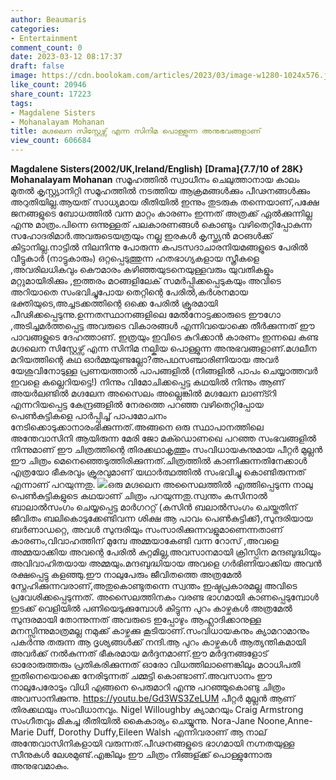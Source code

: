 ```yaml
---
author: Beaumaris
categories:
- Entertainment
comment_count: 0
date: 2023-03-12 08:17:37
draft: false
image: https://cdn.boolokam.com/articles/2023/03/image-w1280-1024x576.jpg
like_count: 20946
share_count: 17223
tags:
- Magdalene Sisters
- Mohanalayam Mohanan
title: മഗ്ദലെന സിസ്റ്റേഴ്സ് എന്ന സിനിമ പൊള്ളുന്ന അനുഭവങ്ങളാണ്
view_count: 606684
---
```


**Magdalene Sisters(2002/UK,Ireland/English)** **[Drama]{7.7/10 of 28K}** **Mohanalayam Mohanan** സമൂഹത്തില്‍ സ്വാധീനം ചെലുത്താനായ കാലം മുതല്‍ കൃസ്റ്റ്യാനിറ്റി സമൂഹത്തില്‍ നടത്തിയ ആക്രമങ്ങള്‍ക്കും പീഢനങ്ങള്‍ക്കും അറുതിയില്ല.ആയത് സാധ്യമായ രീതിയില്‍ ഇന്നും തുടരുക തന്നെയാണ്,പക്ഷേ ജനങ്ങളുടെ ബോധത്തില്‍ വന്ന മാറ്റം കാരണം ഇന്നത് അത്രക്ക് ഏല്‍ക്കുന്നില്ല എന്നു മാത്രം.പിന്നെ ഒന്നുള്ളത് പലകാരണങ്ങള്‍ കൊണ്ടും വഴിതെറ്റിപ്പോകുന്ന സഹോദരിമാര്‍.അവരുടെയത്രയും നല്ല ഇരകള്‍ കൃസ്ത്യന്‍ മഠങള്‍ക്ക് കിട്ടാനില്ല.നാട്ടില്‍ നിലനിന്നു പോരുന്ന കപടസദാചാരനിയമങ്ങളുടെ പേരില്‍ വീട്ടുകാര്‍ (നാട്ടുകാരും) ഒറ്റപ്പെടുത്തുന്ന ഹതഭാഗ്യകളായ സ്ത്രീകളെ ,അവരിലധികവും കൌമാരം കഴിഞ്ഞയുടനെയുള്ളവരും യുവതികളും മറ്റുമായിരിക്കും ,ഇത്തരം മഠങ്ങളിലേക് സമര്‍പ്പിക്കപ്പെടുകയും അവിടെ അറിയാതെ സംഭവിച്ചുപോയ തെറ്റിന്റെ പേരില്‍,കര്‍ശനമായ ഭക്തിയുടെ,അച്ചടക്കത്തിന്റെ ഒക്കെ പേരില്‍ ക്രൂരമായി പീഢിക്കപ്പെടുന്നു.ഉന്നതസ്ഥാനങ്ങളിലെ മേല്‍നോട്ടക്കാരുടെ ഈഗോ ,അടിച്ചമര്‍ത്തപ്പെട്ട അവരുടെ വികാരങ്ങള്‍ എന്നിവയൊക്കെ തീര്‍ക്കുന്നത് ഈ പാവങ്ങളുടെ ദേഹത്താണ്. ഇത്രയും ഇവിടെ കുറിക്കാന്‍ കാരണം ഇന്നലെ കണ്ട മഗ്ദലെന സിസ്റ്റേഴ്സ് എന്ന സിനിമ നല്കിയ പൊള്ളുന്ന അനുഭവങ്ങളാണ്.മഗ്ദലീന മറിയത്തിന്റെ കഥ ഓര്‍മ്മയുണ്ടല്ലോ?അപഥസഞ്ചാരിണിയായ അവര്‍ യേശുവിനോടുള്ള പ്രണയത്താല്‍ പാപങ്ങളില്‍ (നിങ്ങളില്‍ പാപം ചെയ്യാത്തവര്‍ ഇവളെ കല്ലെറിയട്ടെ!) നിന്നും വിമോചിക്കപ്പെട്ട കഥയില്‍ നിന്നും ആണ് അയര്‍ലണ്ടില്‍ മഗ്ദലേന അസൈലം അല്ലെങ്കില്‍ മഗ്ദലേന ലാണ്ട്റി എന്നറിയപ്പെട്ട കേന്ദ്രങ്ങളില്‍ നേരത്തെ പറഞ്ഞ വഴിതെറ്റിപ്പോയ പെണ്‍കുട്ടികളെ പാര്‍പ്പിച്ച് പാപമോചനം നേടിക്കൊടുക്കാനാരംഭിക്കുന്നത്.അങ്ങനെ ഒരു സ്ഥാപാനത്തിലെ അന്തേവാസിനി ആയിരുന്ന മേരി ജോ മക്ഡൊണഖെ പറഞ്ഞ സംഭവങ്ങളില്‍ നിന്നുമാണ് ഈ ചിത്രത്തിന്റെ തിരക്കഥാകൃത്തും സംവിധായകനുമായ പീറ്റര്‍ മുല്ലന്‍ ഈ ചിത്രം മെനെഞ്ഞെടുത്തിരിക്കുന്നത്.ചിത്രത്തില്‍ കാണിക്കുന്നതിനേക്കാള്‍ എത്രയോ ഭീകരവും ക്രൂരവുമാണ് യഥാര്‍ത്ഥത്തില്‍ സംഭവിച്ചു കൊണ്ടിരുന്നത് എന്നാണ് പറയുന്നതു. ![](https://cdn.boolokam.com/articles/2023/03/image-w1280-1024x576.jpg)ഒരു മഗ്ദലെന അസൈലത്തില്‍ എത്തിപ്പെടുന്ന നാലു പെണ്‍കുട്ടികളുടെ കഥയാണ് ചിത്രം പറയുന്നതു.സ്വന്തം കസിനാല്‍ ബാലാല്‍സംഗം ചെയ്യപ്പെട്ട മാര്‍ഗററ്റ് (കസിന്‍ ബലാല്‍സംഗം ചെയ്തതിന് ജീവിതം ബലികൊടുക്കേണ്ടിവന്ന ശിക്ഷ ആ പാവം പെണ്‍കുട്ടിക്ക്),സുന്ദരിയായ ബര്‍ണാഡറ്റെ, അവള്‍ സുന്ദരിയും സംസാരിക്കുന്നവളുമാണെന്നതാണ് കാരണം,വിവാഹത്തിന് മുമ്പേ അമ്മയാകേണ്ടി വന്ന റോസ് ,അവളെ അമ്മയാക്കിയ അവന്റെ പേരില്‍ കുറ്റമില്ല,അവസാനമായി ക്രിസ്പിന മന്ദബുദ്ധിയും അവിവാഹിതയായ അമ്മയും.മന്ദബുദ്ധിയായ അവളെ ഗര്‍ഭിണിയാക്കിയ അവന്‍ രക്ഷപ്പെട്ടു കളഞ്ഞു.ഈ നാലുപേരും ജീവിതത്തെ അത്രമേല്‍ സ്നേഹിക്കുന്നവരാണ്,അതുകൊണ്ടുതന്നെ സ്വന്തം ഇഷ്ടപ്രകാരമല്ല അവിടെ പ്രവേശിക്കപ്പെടുന്നത്. അസൈലത്തിനകം വരണ്ട ഭാഗമായി കാണപ്പെടുമ്പോള്‍ ഇടക്ക് വെളിയില്‍ പണിയെടുക്കുമ്പോള്‍ കിട്ടുന്ന പുറം കാഴ്ചകള്‍ അത്രമേല്‍ സുന്ദരമായി തോന്നുന്നത് അവരുടെ ഇപ്പോഴും ആഹ്ലാദിക്കാനുള്ള മനസ്സിന്നുമാത്രമല്ല നമുക്ക് കാഴ്ചക്കു കൂടിയാണ്.സംവിധായകനും ക്യാമറാമാനും പകര്‍ന്നു തരുന്ന ആ ദൃശ്യങ്ങള്‍ക്ക് നന്ദി.ആ പുറം കാഴ്ചകള്‍ ആത്യന്തികമായി അവര്‍ക്ക് നല്‍കുന്നത് ഭീകരമായ മര്‍ദ്ദനമാണ്.ഈ മര്‍ദ്ദനങ്ങളോട് ഓരോരുത്തരും പ്രതികരിക്കുന്നത് ഓരോ വിധത്തിലാണെങ്കിലും മഠാധിപതി ഇതിനെയൊക്കെ നേരിടുന്നത് ചമ്മട്ടി കൊണ്ടാണ്.അവസാനം ഈ നാലുപേരോടും വിധി എങ്ങനെ പെരുമാറി എന്നു പറഞ്ഞുകൊണ്ടു ചിത്രം അവസാനിക്കുന്നു. https://youtu.be/Gd3WS3ZeLUM പീറ്റര്‍ മുല്ലന്‍ ആണ് തിരക്കഥയും സംവിധാനവും. Nigel Willoughby ക്യാമറയും Craig Armstrong സംഗീതവും മികച്ച രീതിയില്‍ കൈകാര്യം ചെയ്യുന്നു. Nora-Jane Noone,Anne-Marie Duff, Dorothy Duffy,Eileen Walsh എന്നിവരാണ് ആ നാല് അന്തേവാസിനികളായി വരുന്നത്.പീഢനങ്ങളുടെ ഭാഗമായി നഗ്നതയുള്ള സീനുകള്‍ ലേശമുണ്ട്.എങ്കിലും ഈ ചിത്രം നിങ്ങള്ക്ക് പൊള്ളുന്നോരു അനുഭവമാകും.